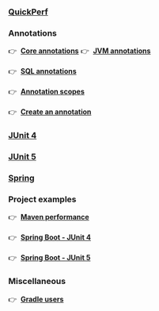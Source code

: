 ### **[QuickPerf](https://github.com/quick-perf/doc/wiki/QuickPerf)**

### **Annotations**
:point_right: &nbsp;**[Core annotations](https://github.com/quick-perf/doc/wiki/core-annotations)**
:point_right: &nbsp;**[JVM annotations](https://github.com/quick-perf/doc/wiki/JVM-annotations)**<br><br>
:point_right: &nbsp;**[SQL annotations](https://github.com/quick-perf/doc/wiki/SQL-annotations)**<br><br>
:point_right: &nbsp;**[Annotation scopes]()**<br><br>
:point_right: &nbsp;**[Create an annotation]()**

### **[JUnit 4](https://github.com/quick-perf/doc/wiki/JUnit-4)**

### **[JUnit 5](https://github.com/quick-perf/doc/wiki/JUnit-5)**

### **[Spring](https://github.com/quick-perf/doc/wiki/Spring)**

### Project examples
:point_right: &nbsp;**[Maven performance](https://github.com/quick-perf/maven-test-bench)**<br><br>
:point_right: &nbsp;**[Spring Boot - JUnit 4](https://github.com/quick-perf/springboot-junit4-examples)**<br><br>
:point_right: &nbsp;**[Spring Boot - JUnit 5](https://github.com/quick-perf/springboot-junit5-examples)**

### **Miscellaneous**
:point_right: &nbsp;**[Gradle users](https://github.com/quick-perf/doc/wiki/Gradle-users)**





